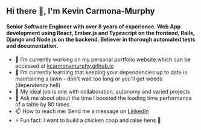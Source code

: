 ## Hi there 👋, I'm Kevin Carmona-Murphy

#### Senior Software Engineer with over 8 years of experience. Web App development using React, Ember.js and Typescript on the frontend, Rails, Django and Node.js on the backend. Believer in thorough automated tests and documentation.

- 🔭 I’m currently working on my personal portfolio website which can be accessed at [kcarmonamurphy.github.io](kcarmonamurphy.github.io)
- 🌱 I’m currently learning that keeping your dependencies up to date is maintaining a lawn - don't wait too long or you'll get weeds (dependency hell)
- 🤔 My ideal job is one with collaboration, autonomy and varied projects
- 💬 Ask me about about the time I boosted the loading time performance of a table by 80 times
- 📫 How to reach me: Send me a message on [LinkedIn](https://www.linkedin.com/in/kevincm/)
- ⚡ Fun fact: I want to build a chicken coop and raise hens 🐣
